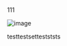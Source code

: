 111

![image](https://user-images.githubusercontent.com/90588289/135055794-32e32767-e771-412c-8417-0f2b4165f508.png)


testtestsettestststs
